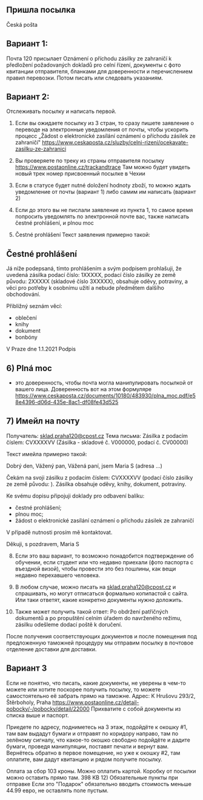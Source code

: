 ## Пришла посылка

Česká pošta
## Вариант 1:
Почта 120 присылает Oznámení o příchodu zásilky ze zahraničí k předložení požadovaných dokladů pro celní řízení, документы с фото квитанции отправителя, бланками для доверенности и перечислением правил перевозки. Потом писать или следовать указаниям.

## Вариант 2:
Отслеживать посылку и написать первой.

1) Если вы ожидаете посылку из 3 стран, то сразу пишете заявление о переводе на электронные уведомления от почты, чтобы ускорить процесс „Žádost o elektronické zasílání oznámení o příchodu zásilek ze zahraničí" https://www.ceskaposta.cz/sluzby/celni-rizeni/ocekavate-zasilku-ze-zahranici

2) Вы проверяете по треку из страны отправителя посылку https://www.postaonline.cz/trackandtrace 
Там можно будет увидеть новый трек номер присвоенный посылке в Чехии

3) Если в статусе будет nutné doložení hodnoty zboží, то можно ждать уведомление от почты (вариант 1) либо самим им написать (вариант 2)

4) Если до этого вы не пислали заявление из пункта 1, то самое время попросить уведомлять по электронной почте вас, также написать čestné prohlášení, и plnou moc

5) Čestné prohlášení
Текст заявления примерно такой:

## Čestné prohlášení

Já níže podepsaná, tímto prohlášením a svým podpisem prohlašuji, že uvedená zásilka podací číslo: 1XXXXX, podací číslo zásilky ze země původu: 2XXXXX (skladové číslo 3ХХХХХ), obsahuje oděvy, potraviny, a věci pro potřeby k osobnímu užití a nebude předmětem dalšího obchodování.

Přibližný seznám věcí: 
- oblečení
- knihy
- dokument
- bonbóny

V Praze dne 1.1.2021 Podpis

## 6) Plná moc  
- это доверенность, чтобы почта могла манипулировать посылкой от вашего лица.
Доверенность вот на этом формуляре https://www.ceskaposta.cz/documents/10180/483930/plna_moc.pdf/e58e4396-d06d-435e-8ac1-df08fe43d525


## 7) Имейл на почту
Получатель: sklad.praha120@cpost.cz
Тема письма: Zásilka z podacím číslem: CVXXXXVV (Zásilka - skladové č. V000000, podací č. CV00000)

Текст имейла примерно такой:

Dobrý den, Vážený pan, Vážená paní,
jsem Maria S (adresa ...)

Čekám na svoji zásilku z podacím číslem: CVXXXXVV (podací číslo zásilky ze země původu: ). Zásilka obsahuje oděvy, knihy, dokument, potraviny.

Ke svému dopisu připojuji doklady pro odbavení balíku:
- čestné prohlášení;
- plnou moc;
- žádost o elektronické zasílání oznámení o příchodu zásilek ze zahraničí

V případě nutnosti prosím mě kontaktovat.

Děkuji,
s pozdravem, Maria S

8) Если это ваш вариант, то возможно понадобится подтверждение об обучении, если студент или что недавно приехали (фото паспорта с въездной визой), чтобы провести это без пошлины, как вещи недавно перехавшего человека. 

9) В любом случае, можно писать на sklad.praha120@cpost.cz и спрашивать, но могут отписаться формально копипастой с сайта. Или таки ответят, какие конкретно документы нужно доложить. 

10) Также может получить такой ответ:
Po obdržení patřičných dokumentů a po propuštění celním úřadem do navrženého režimu, zásilku odešleme dodací poště k doručení.

После получения соответствующих документов и после помещения под предложенную таможней процедуру мы отправим посылку в почтовое отделение доставки для доставки.

## Вариант 3
Если не понятно, что писать, какие документы, не уверены в чем-то можете или хотите поскорее получить посылку, то можете самостоятельно её забрать прямо на таможне.
Адрес: K Hrušovu 293/2, Štěrboholy, Praha  https://www.postaonline.cz/detail-pobocky/-/pobocky/detail/22000
Прихватите с собой документы из списка выше и паспорт. 

Приедете по адресу, подниметесь на 3 этаж, подойдёте к окошку #1, там вам выдадут бумаги и отправят по коридору направо, там по зелёному сигналу, что какое-то окошко свободно подойдёте и дадите бумаги, проведя манипуляции, поставят печати и вернут вам. Вернётесь обратно в первое помещение, но уже к окошку #2, там оплатите, вам дадут квитанцию и рядом получите посылку.

Оплата за сбор 103 кроны. Можно оплатить картой. Коробку от посылки можно оставить прямо там.
 398 KB
12) Обязательные пункты при отправке
Если это "Подарок" обязательно вводить стоимость меньше 44.99 евро, не оставлять поле пустым.
